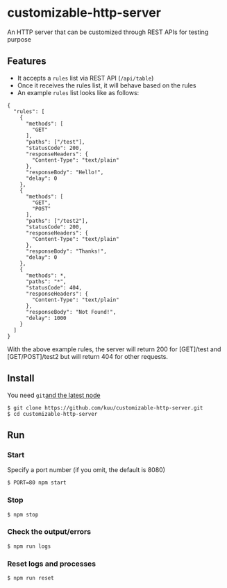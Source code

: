 # customizable-http-server
An HTTP server that can be customized through REST APIs for testing purpose

## Features

* It accepts a `rules` list via REST API (`/api/table`)
* Once it receives the rules list, it will behave based on the rules
* An example `rules` list looks like as follows:
```
{
  "rules": [
    {
      "methods": [
        "GET"
      ],
      "paths": ["/test"],
      "statusCode": 200,
      "responseHeaders": {
        "Content-Type": "text/plain"
      },
      "responseBody": "Hello!",
      "delay": 0
    },
    {
      "methods": [
        "GET",
        "POST"
      ],
      "paths": ["/test2"],
      "statusCode": 200,
      "responseHeaders": {
        "Content-Type": "text/plain"
      },
      "responseBody": "Thanks!",
      "delay": 0
    },
    {
      "methods": *,
      "paths": "*",
      "statusCode": 404,
      "responseHeaders": {
        "Content-Type": "text/plain"
      },
      "responseBody": "Not Found!",
      "delay": 1000
    }
  ]
}
```

With the above example rules, the server will return 200 for [GET]/test and [GET/POST]/test2 but will return 404 for other requests.

## Install
You need `git`[and the latest node](https://nodejs.org/en/)
```
$ git clone https://github.com/kuu/customizable-http-server.git
$ cd customizable-http-server
```

## Run

### Start
Specify a port number (if you omit, the default is 8080)
```
$ PORT=80 npm start
```

### Stop
```
$ npm stop
```

### Check the output/errors
```
$ npm run logs
```

### Reset logs and processes
```
$ npm run reset
```
